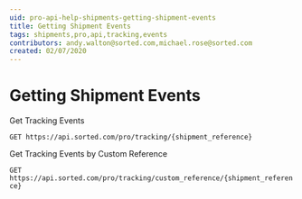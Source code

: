 ```yaml
---
uid: pro-api-help-shipments-getting-shipment-events
title: Getting Shipment Events
tags: shipments,pro,api,tracking,events
contributors: andy.walton@sorted.com,michael.rose@sorted.com
created: 02/07/2020
---
```

# Getting Shipment Events

Get Tracking Events

`GET https://api.sorted.com/pro/tracking/{shipment_reference}`

Get Tracking Events by Custom Reference

`GET https://api.sorted.com/pro/tracking/custom_reference/{shipment_reference}`